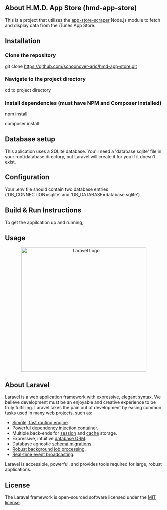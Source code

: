 ## About H.M.D. App Store (hmd-app-store)
This is a project that utilizes the [app-store-scraper](https://github.com/facundoolano/app-store-scraper) Node.js module to fetch and display data from the iTunes App Store.

## Installation
### Clone the repository
git clone https://github.com/schoonover-aric/hmd-app-store.git

### Navigate to the project directory
cd to project directory

### Install dependencies (must have NPM and Composer installed)
npm install

composer install

## Database setup
This aplication uses a SQLite database. You'll need a 'database.sqlite' file in your root/database directory, but Laravel will create it for you if it doesn't exist. 

## Configuration
Your .env file should contain two database entries ('DB_CONNECTION=sqlite' and 'DB_DATABASE=database.sqlite')

## Build & Run Instructions
To get the appilcation up and running,


## Usage


<p align="center"><a href="https://laravel.com" target="_blank"><img src="https://raw.githubusercontent.com/laravel/art/master/logo-lockup/5%20SVG/2%20CMYK/1%20Full%20Color/laravel-logolockup-cmyk-red.svg" width="400" alt="Laravel Logo"></a></p>

## About Laravel

Laravel is a web application framework with expressive, elegant syntax. We believe development must be an enjoyable and creative experience to be truly fulfilling. Laravel takes the pain out of development by easing common tasks used in many web projects, such as:

- [Simple, fast routing engine](https://laravel.com/docs/routing).
- [Powerful dependency injection container](https://laravel.com/docs/container).
- Multiple back-ends for [session](https://laravel.com/docs/session) and [cache](https://laravel.com/docs/cache) storage.
- Expressive, intuitive [database ORM](https://laravel.com/docs/eloquent).
- Database agnostic [schema migrations](https://laravel.com/docs/migrations).
- [Robust background job processing](https://laravel.com/docs/queues).
- [Real-time event broadcasting](https://laravel.com/docs/broadcasting).

Laravel is accessible, powerful, and provides tools required for large, robust applications.

## License

The Laravel framework is open-sourced software licensed under the [MIT license](https://opensource.org/licenses/MIT).
